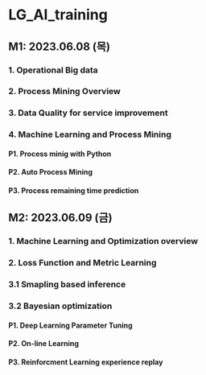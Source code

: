 # LG_AI_training

## M1: 2023.06.08 (목)

### 1. Operational Big data
### 2. Process Mining Overview
### 3. Data Quality for service improvement
### 4. Machine Learning and Process Mining

#### P1. Process minig with Python
#### P2. Auto Process Mining
#### P3. Process remaining time prediction

## M2: 2023.06.09 (금)
### 1. Machine Learning and Optimization overview
### 2. Loss Function and Metric Learning
### 3.1 Smapling based inference
### 3.2 Bayesian optimization

#### P1. Deep Learning Parameter Tuning
#### P2. On-line Learning
#### P3. Reinforcment Learning experience replay
